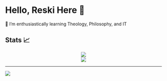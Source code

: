# Hello, Reski Here 👋

🌱 I’m enthusiastically learning Theology, Philosophy, and IT<br/>

## Stats 📈
<div align="center">
  <img src="https://github-readme-stats.vercel.app/api?username=reskiF1&theme=nightowl&hide_border=false&include_all_commits=true&count_private=true"/><br/>
  <img src="https://github-readme-stats.vercel.app/api/top-langs/?username=ReskiF1&theme=nightowl&show_icons=true&hide_border=false&layout=compact"/>
</div>

---
[![](https://visitcount.itsvg.in/api?id=ReskiF1&icon=0&color=0)](https://visitcount.itsvg.in)

<!-- Proudly created with GPRM ( https://gprm.itsvg.in ) -->
